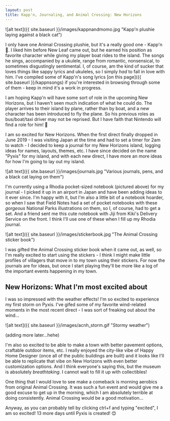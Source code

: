 ```yaml
---
layout: post
title: Kapp'n, Journaling, and Animal Crossing: New Horizons
---
```


![alt text]({{ site.baseurl }}/images/kappnandmomo.jpg "Kapp'n plushie laying against a black cat")

I only have one Animal Crossing plushie, but it's a really good one - Kapp'n 💚. I liked him before New Leaf came out, but he earned his position as favorite character while giving my player boat rides to the island. The songs he sings, accompanied by a ukulele, range from romantic, nonsensical, to sometimes disgustingly sentimental. I, of course, am the kind of sucker that loves things like sappy lyrics and ukuleles, so I simply *had* to fall in love with him. I've compiled some of Kapp'n's song lyrics [on this page]({{ site.baseurl }}/kappnsongs) if you're interested in browsing through some of them - keep in mind it's a work in progress. 

I am hoping Kapp'n will have some sort of role in the upcoming New Horizons, but I haven't seen much indication of what he could do. The player arrives to their island by plane, rather than by boat, and a new character has been introduced to fly the plane. So his previous roles as bus/boat/taxi driver may not be reprised. But I have faith that Nintendo will find a role for him! 🤞

I am so excited for New Horizons. When the first direct finally dropped in June 2019 - I was visiting Japan at the time and had to set a timer for 2am to watch - I decided to keep a journal for my New Horizons island, logging ideas for names, layouts, themes, etc. I have since decided on the name "Pyxis" for my island, and with each new direct, I have more an more ideas for how I'm going to lay out my island.

![alt text]({{ site.baseurl }}/images/journals.jpg "Various journals, pens, and a black cat laying on them")

I'm currently using a Rhodia pocket-sized notebook (pictured above) for my journal - I picked it up in an airport in Japan and have been adding ideas to it ever since. I'm happy with it, but I'm also a little bit of a notebook hoarder, so when I saw that Field Notes had a set of pocket notebooks with these *gorgeous* National Parks illustrations on them, so I, of course, had to get a set. And a friend sent me this cute notebook with Jiji from Kiki's Delivery Service on the front. I think I'll use one of these when I fill up my Rhodia journal. 

![alt text]({{ site.baseurl }}/images/stickerbook.jpg "The Animal Crossing sticker book")

I was gifted the Animal Crossing sticker book when it came out, as well, so I'm really excited to start using the stickers - I think I might make little profiles of villagers that move in to my town using their stickers. For now the journals are for ideas, but once I start playing they'll be more like a log of the important events happening in my town.

## New Horizons: What I'm most excited about

I was so impressed with the weather effects! I'm so excited to experience my first storm on Pyxis. I've gifed some of my favorite wind-related moments in the most recent direct - I was sort of freaking out about the wind...

![alt text]({{ site.baseurl }}/images/acnh_storm.gif "Stormy weather")

(adding more later...hehe)

I'm also so excited to be able to make a town with better pavement options, craftable outdoor items, etc. I really enjoyed the city-like vibe of Happy Home Designer (once all of the public buildings are built) and it looks like I'll be able to replicate that vibe on New Horizons with even better customization options. And I think everyone's saying this, but the museum is absolutely *breathtaking*. I cannot wait to fill it up with collectibles!

One thing that I would love to see make a comeback is morning aerobics from original Animal Crossing. It was such a fun event and would give me a good excuse to get up in the morning, which I am absolutely terrible at doing consistently. Animal Crossing would be a good motivation...

Anyway, as you can probably tell by clicking ctrl+f and typing "excited", I am so excited! 13 more days until Pyxis is created! 😊
